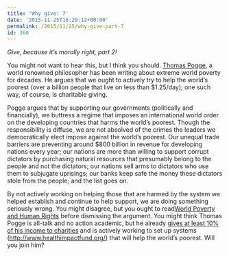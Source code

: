 ```yaml
---
title: 'Why give: 7'
date: '2015-11-25T16:29:12+00:00'
permalink: /2015/11/25/why-give-part-7
id: 360
---
```

*Give, because it’s morally right, part 2!*

You might not want to hear this, but I think you should. [Thomas Pogge](http://www.youtube.com/watch?v=rr8Ot8_pHiE), a world renowned philosopher has been writing about extreme world poverty for decades. He argues that we ought to actively try to help the world’s poorest (over a billion people that live on less than $1.25/day); one such way, of course, is charitable giving.

Pogge argues that by supporting our governments (politically and financially), we buttress a regime that imposes an international world order on the developing countries that harms the world’s poorest. Though the responsibility is diffuse, we are not absolved of the crimes the leaders we democratically elect impose against the world’s poorest. Our unequal trade barriers are preventing around $800 billion in revenue for developing nations every year; our nations are more than willing to support corrupt dictators by purchasing natural resources that presumably belong to the people and not the dictators; our nations sell arms to dictators who use them to subjugate uprisings; our banks keep safe the money these dictators stole from the people; and the list goes on.

By not actively working on helping those that are harmed by the system we helped establish and continue to help support, we are doing something seriously wrong. You might disagree, but you ought to read[World Poverty and Human Rights](http://www.amazon.com/World-Poverty-Human-Rights-Thomas/dp/0745641431/ref=sr_1_1?ie=UTF8&qid=1359655068&sr=8-1&keywords=world+poverty+human) before dismissing the argument. You might think Thomas Pogge is all-talk and no action academic, but he already [gives at least 10% of his income to charities](http://www.givingwhatwecan.org/about-us/our-members/list-of-members) and is actively working to set up systems (http://www.healthimpactfund.org/) that will help the world’s poorest. Will you join him?
